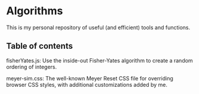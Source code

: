 # Algorithms

This is my personal repository of useful (and efficient) tools and functions.

## Table of contents

fisherYates.js: Use the inside-out Fisher-Yates algorithm to create a random ordering of integers.

meyer-sim.css: The well-known Meyer Reset CSS file for overriding browser CSS styles, with additional customizations added by me.